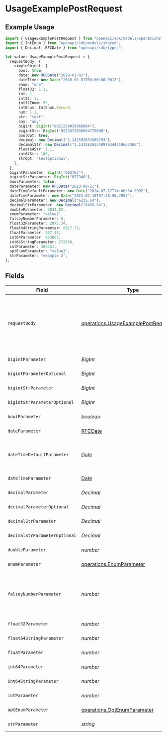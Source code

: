 # UsageExamplePostRequest

## Example Usage

```typescript
import { UsageExamplePostRequest } from "openapi/sdk/models/operations";
import { IntEnum } from "openapi/sdk/models/shared";
import { Decimal, RFCDate } from "openapi/sdk/types";

let value: UsageExamplePostRequest = {
  requestBody: {
    simpleObject: {
      bool: true,
      date: new RFCDate("2020-01-01"),
      dateTime: new Date("2020-01-01T00:00:00.001Z"),
      enum: "one",
      float32: 1.1,
      int: 1,
      int32: 1,
      int32Enum: 55,
      intEnum: IntEnum.Second,
      num: 1.1,
      str: "test",
      any: "any",
      bigint: BigInt("8821239038968084"),
      bigintStr: BigInt("9223372036854775808"),
      boolOpt: true,
      decimal: new Decimal("3.141592653589793"),
      decimalStr: new Decimal("3.14159265358979344719667586"),
      float64Str: 1.1,
      int64Str: 100,
      strOpt: "testOptional",
    },
  },
  bigintParameter: BigInt("602763"),
  bigintStrParameter: BigInt("857946"),
  boolParameter: false,
  dateParameter: new RFCDate("2023-08-21"),
  dateTimeDefaultParameter: new Date("2024-07-17T14:06:34.909Z"),
  dateTimeParameter: new Date("2023-04-10T07:48:56.789Z"),
  decimalParameter: new Decimal("6235.64"),
  decimalStrParameter: new Decimal("6458.94"),
  doubleParameter: 3843.82,
  enumParameter: "value2",
  falseyNumberParameter: 0,
  float32Parameter: 2975.34,
  float64StringParameter: 8917.73,
  floatParameter: 567.13,
  int64Parameter: 963663,
  int64StringParameter: 272656,
  intParameter: 383441,
  optEnumParameter: "value3",
  strParameter: "example 2",
};
```

## Fields

| Field                                                                                                   | Type                                                                                                    | Required                                                                                                | Description                                                                                             | Example                                                                                                 |
| ------------------------------------------------------------------------------------------------------- | ------------------------------------------------------------------------------------------------------- | ------------------------------------------------------------------------------------------------------- | ------------------------------------------------------------------------------------------------------- | ------------------------------------------------------------------------------------------------------- |
| `requestBody`                                                                                           | [operations.UsageExamplePostRequestBody](../../../sdk/models/operations/usageexamplepostrequestbody.md) | :heavy_minus_sign:                                                                                      | A request body that contains fields with different formats for testing example generation               |                                                                                                         |
| `bigintParameter`                                                                                       | *BigInt*                                                                                                | :heavy_check_mark:                                                                                      | An bigint parameter                                                                                     |                                                                                                         |
| `bigintParameterOptional`                                                                               | *BigInt*                                                                                                | :heavy_minus_sign:                                                                                      | An bigint parameter                                                                                     |                                                                                                         |
| `bigintStrParameter`                                                                                    | *BigInt*                                                                                                | :heavy_check_mark:                                                                                      | An bigint parameter                                                                                     |                                                                                                         |
| `bigintStrParameterOptional`                                                                            | *BigInt*                                                                                                | :heavy_minus_sign:                                                                                      | An bigint parameter                                                                                     |                                                                                                         |
| `boolParameter`                                                                                         | *boolean*                                                                                               | :heavy_check_mark:                                                                                      | A boolean parameter                                                                                     |                                                                                                         |
| `dateParameter`                                                                                         | [RFCDate](../../../types/rfcdate.md)                                                                    | :heavy_check_mark:                                                                                      | A date parameter                                                                                        |                                                                                                         |
| `dateTimeDefaultParameter`                                                                              | [Date](https://developer.mozilla.org/en-US/docs/Web/JavaScript/Reference/Global_Objects/Date)           | :heavy_check_mark:                                                                                      | A date time parameter with a default value                                                              |                                                                                                         |
| `dateTimeParameter`                                                                                     | [Date](https://developer.mozilla.org/en-US/docs/Web/JavaScript/Reference/Global_Objects/Date)           | :heavy_check_mark:                                                                                      | A date time parameter                                                                                   |                                                                                                         |
| `decimalParameter`                                                                                      | *Decimal*                                                                                               | :heavy_check_mark:                                                                                      | A decimal parameter                                                                                     |                                                                                                         |
| `decimalParameterOptional`                                                                              | *Decimal*                                                                                               | :heavy_minus_sign:                                                                                      | A decimal parameter                                                                                     |                                                                                                         |
| `decimalStrParameter`                                                                                   | *Decimal*                                                                                               | :heavy_check_mark:                                                                                      | A decimal parameter                                                                                     |                                                                                                         |
| `decimalStrParameterOptional`                                                                           | *Decimal*                                                                                               | :heavy_minus_sign:                                                                                      | A decimal parameter                                                                                     |                                                                                                         |
| `doubleParameter`                                                                                       | *number*                                                                                                | :heavy_check_mark:                                                                                      | A double parameter                                                                                      |                                                                                                         |
| `enumParameter`                                                                                         | [operations.EnumParameter](../../../sdk/models/operations/enumparameter.md)                             | :heavy_check_mark:                                                                                      | An enum parameter                                                                                       |                                                                                                         |
| `falseyNumberParameter`                                                                                 | *number*                                                                                                | :heavy_check_mark:                                                                                      | A number parameter that contains a falsey example value                                                 | 0                                                                                                       |
| `float32Parameter`                                                                                      | *number*                                                                                                | :heavy_check_mark:                                                                                      | A float32 parameter                                                                                     |                                                                                                         |
| `float64StringParameter`                                                                                | *number*                                                                                                | :heavy_check_mark:                                                                                      | A float64 parameter                                                                                     |                                                                                                         |
| `floatParameter`                                                                                        | *number*                                                                                                | :heavy_check_mark:                                                                                      | A float parameter                                                                                       |                                                                                                         |
| `int64Parameter`                                                                                        | *number*                                                                                                | :heavy_check_mark:                                                                                      | An int64 parameter                                                                                      |                                                                                                         |
| `int64StringParameter`                                                                                  | *number*                                                                                                | :heavy_check_mark:                                                                                      | An int64 parameter                                                                                      |                                                                                                         |
| `intParameter`                                                                                          | *number*                                                                                                | :heavy_check_mark:                                                                                      | An integer parameter                                                                                    |                                                                                                         |
| `optEnumParameter`                                                                                      | [operations.OptEnumParameter](../../../sdk/models/operations/optenumparameter.md)                       | :heavy_minus_sign:                                                                                      | An enum parameter                                                                                       | value3                                                                                                  |
| `strParameter`                                                                                          | *string*                                                                                                | :heavy_check_mark:                                                                                      | A string parameter                                                                                      | example 1                                                                                               |